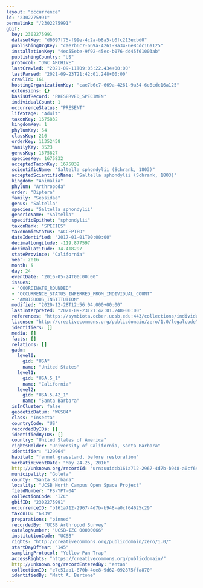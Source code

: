 ```yaml
---
layout: "occurrence"
id: "2302275991"
permalink: "/2302275991"
gbif:
  key: 2302275991
  datasetKey: "d6097f75-f99e-4c2a-b8a5-b0fc213ecbd0"
  publishingOrgKey: "cae7b6c7-669a-4261-9a34-6e8cdc16a125"
  installationKey: "4ec55ebe-9f92-45ec-b076-dd45f61003ab"
  publishingCountry: "US"
  protocol: "DWC_ARCHIVE"
  lastCrawled: "2021-09-11T09:05:22.434+00:00"
  lastParsed: "2021-09-23T21:42:01.248+00:00"
  crawlId: 161
  hostingOrganizationKey: "cae7b6c7-669a-4261-9a34-6e8cdc16a125"
  extensions: {}
  basisOfRecord: "PRESERVED_SPECIMEN"
  individualCount: 1
  occurrenceStatus: "PRESENT"
  lifeStage: "Adult"
  taxonKey: 1675832
  kingdomKey: 1
  phylumKey: 54
  classKey: 216
  orderKey: 11352458
  familyKey: 3523
  genusKey: 1675827
  speciesKey: 1675832
  acceptedTaxonKey: 1675832
  scientificName: "Saltella sphondylii (Schrank, 1803)"
  acceptedScientificName: "Saltella sphondylii (Schrank, 1803)"
  kingdom: "Animalia"
  phylum: "Arthropoda"
  order: "Diptera"
  family: "Sepsidae"
  genus: "Saltella"
  species: "Saltella sphondylii"
  genericName: "Saltella"
  specificEpithet: "sphondylii"
  taxonRank: "SPECIES"
  taxonomicStatus: "ACCEPTED"
  dateIdentified: "2017-01-01T00:00:00"
  decimalLongitude: -119.877597
  decimalLatitude: 34.418297
  stateProvince: "California"
  year: 2016
  month: 5
  day: 24
  eventDate: "2016-05-24T00:00:00"
  issues:
  - "COORDINATE_ROUNDED"
  - "OCCURRENCE_STATUS_INFERRED_FROM_INDIVIDUAL_COUNT"
  - "AMBIGUOUS_INSTITUTION"
  modified: "2020-12-28T12:56:04.000+00:00"
  lastInterpreted: "2021-09-23T21:42:01.248+00:00"
  references: "https://symbiota.ccber.ucsb.edu:443/collections/individual/index.php?occid=129964"
  license: "http://creativecommons.org/publicdomain/zero/1.0/legalcode"
  identifiers: []
  media: []
  facts: []
  relations: []
  gadm:
    level0:
      gid: "USA"
      name: "United States"
    level1:
      gid: "USA.5_1"
      name: "California"
    level2:
      gid: "USA.5.42_1"
      name: "Santa Barbara"
  isInCluster: false
  geodeticDatum: "WGS84"
  class: "Insecta"
  countryCode: "US"
  recordedByIDs: []
  identifiedByIDs: []
  country: "United States of America"
  rightsHolder: "University of California, Santa Barbara"
  identifier: "129964"
  habitat: "fennel grassland, before restoration"
  verbatimEventDate: "May 24-25, 2016"
  http://unknown.org/recordId: "urn:uuid:b161a712-2967-4d7b-b948-a0cf64625c29"
  municipality: "Goleta"
  county: "Santa Barbara"
  locality: "UCSB North Campus Open Space Project"
  fieldNumber: "FS-YPT-04"
  collectionCode: "IZC"
  gbifID: "2302275991"
  occurrenceID: "b161a712-2967-4d7b-b948-a0cf64625c29"
  taxonID: "6839"
  preparations: "pinned"
  recordedBy: "UCSB Arthropod Survey"
  catalogNumber: "UCSB-IZC 00000066"
  institutionCode: "UCSB"
  rights: "http://creativecommons.org/publicdomain/zero/1.0/"
  startDayOfYear: "145"
  samplingProtocol: "Yellow Pan Trap"
  accessRights: "https://creativecommons.org/publicdomain/"
  http://unknown.org/recordEnteredBy: "entan"
  collectionID: "e7c51ab1-870b-4ee8-9d62-092875ffa870"
  identifiedBy: "Matt A. Bertone"
---
```

